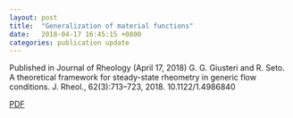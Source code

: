 ```yaml
---
layout: post
title:  "Generalization of material functions"
date:   2018-04-17 16:45:15 +0800
categories: publication update
---
```

Published in Journal of Rheology (April 17, 2018) G. G. Giusteri and R. Seto. A theoretical framework for steady-state rheometry in generic flow conditions. J. Rheol., 62(3):713–723, 2018. 10.1122/1.4986840 

[PDF](https://ryseto.github.io/assets/pdf/Giusteri_2018.pdf)